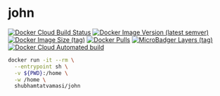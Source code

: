 # john

[![Docker Cloud Build Status](https://img.shields.io/docker/cloud/build/shubhamtatvamasi/john)](https://hub.docker.com/r/shubhamtatvamasi/john)
[![Docker Image Version (latest semver)](https://img.shields.io/docker/v/shubhamtatvamasi/john?sort=semver)](https://hub.docker.com/r/shubhamtatvamasi/john)
[![Docker Image Size (tag)](https://img.shields.io/docker/image-size/shubhamtatvamasi/john/latest)](https://hub.docker.com/r/shubhamtatvamasi/john)
[![Docker Pulls](https://img.shields.io/docker/pulls/shubhamtatvamasi/john)](https://hub.docker.com/r/shubhamtatvamasi/john)
[![MicroBadger Layers (tag)](https://img.shields.io/microbadger/layers/shubhamtatvamasi/john/latest)](https://hub.docker.com/r/shubhamtatvamasi/john)
[![Docker Cloud Automated build](https://img.shields.io/docker/cloud/automated/shubhamtatvamasi/john)](https://hub.docker.com/r/shubhamtatvamasi/john)



```bash
docker run -it --rm \
  --entrypoint sh \
  -v ${PWD}:/home \
  -w /home \
  shubhamtatvamasi/john
```
